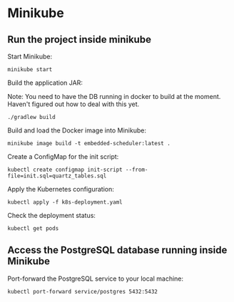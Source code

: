 # Minikube

## Run the project inside minikube

Start Minikube:

`minikube start`

Build the application JAR:

Note: You need to have the DB running in docker to build at the moment. 
Haven't figured out how to deal with this yet.

`./gradlew build`

Build and load the Docker image into Minikube:

`minikube image build -t embedded-scheduler:latest .`

Create a ConfigMap for the init script:

`kubectl create configmap init-script --from-file=init.sql=quartz_tables.sql`

Apply the Kubernetes configuration:

`kubectl apply -f k8s-deployment.yaml`

Check the deployment status:

`kubectl get pods`

## Access the PostgreSQL database running inside Minikube

Port-forward the PostgreSQL service to your local machine:

`kubectl port-forward service/postgres 5432:5432`
